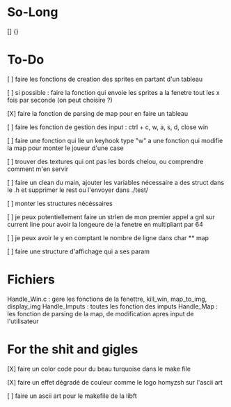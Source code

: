 # So-Long

[]
{}



# To-Do #


[  ]    faire les fonctions de creation des sprites en partant d'un tableau

[  ]    si possible : faire la fonction qui envoie les sprites a la fenetre tout les x fois par seconde (on peut choisire ?)

[X]     faire la fonction de parsing de map pour en faire un tableau

[  ]    faire les fonction de gestion des input : ctrl + c, w, a, s, d, close win

[  ]    faire une fonction qui lie un keyhook type "w" a une fonction qui modifie la map pour monter le joueur d'une case

[  ]    trouver des textures qui ont pas les bords chelou, ou comprendre comment m'en servir

[  ]    faire un clean du main, ajouter les variables nécessaire a des struct dans le .h et supprimer le rest ou l'envoyer dans ./test/

[  ]    monter les structures nécéssaires

[  ]    je peux potentiellement faire un strlen de mon premier appel a gnl sur current line pour avoir la longeure de la fenetre en multipliant par 64

[  ]    je peux avoir le y en comptant le nombre de ligne dans char ** map

[  ]    faire une structure d'affichage qui a ses param


# Fichiers #

Handle_Win.c :  gere les fonctions de la fenettre, kill_win, map_to_img, display_img
Handle_Imputs : toutes les fonction des imputs
Handle_Map :    les fonction de parsing de la map, de modification apres input de l'utilisateur   

# For the shit and gigles #

[X]    faire un color code pour du beau turquoise dans le make file

[X]    faire un effet dégradé de couleur comme le logo homyzsh sur l'ascii art

[  ]    faire un ascii art pour le makefile de la libft


